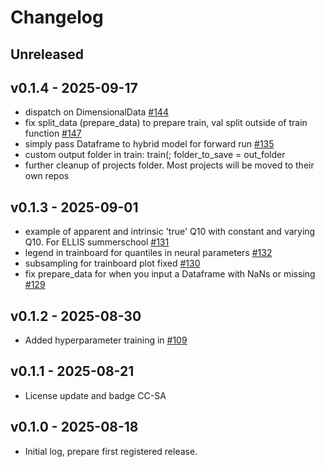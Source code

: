 # Changelog

## Unreleased

## v0.1.4 - 2025-09-17
- dispatch on DimensionalData [#144](https://github.com/EarthyScience/EasyHybrid.jl/pull/140)
- fix split_data (prepare_data) to prepare train, val split outside of train function [#147](https://github.com/EarthyScience/EasyHybrid.jl/pull/146)
- simply pass Dataframe to hybrid model for forward run [#135](https://github.com/EarthyScience/EasyHybrid.jl/pull/135)
- custom output folder in train: train(; folder_to_save = out_folder
- further cleanup of projects folder. Most projects will be moved to their own repos

## v0.1.3 - 2025-09-01

- example of apparent and intrinsic 'true' Q10 with constant and varying Q10. For ELLIS summerschool [#131](https://github.com/EarthyScience/EasyHybrid.jl/pull/131)
- legend in trainboard for quantiles in neural parameters [#132](https://github.com/EarthyScience/EasyHybrid.jl/pull/132)
- subsampling for trainboard plot fixed [#130](https://github.com/EarthyScience/EasyHybrid.jl/pull/130)
- fix prepare_data for when you input a Dataframe with NaNs or missing [#129](https://github.com/EarthyScience/EasyHybrid.jl/pull/129) 

## v0.1.2 - 2025-08-30

- Added hyperparameter training in [#109](https://github.com/EarthyScience/EasyHybrid.jl/pull/109)

## v0.1.1 - 2025-08-21

- License update and badge CC-SA

## v0.1.0 - 2025-08-18

- Initial log, prepare first registered release.